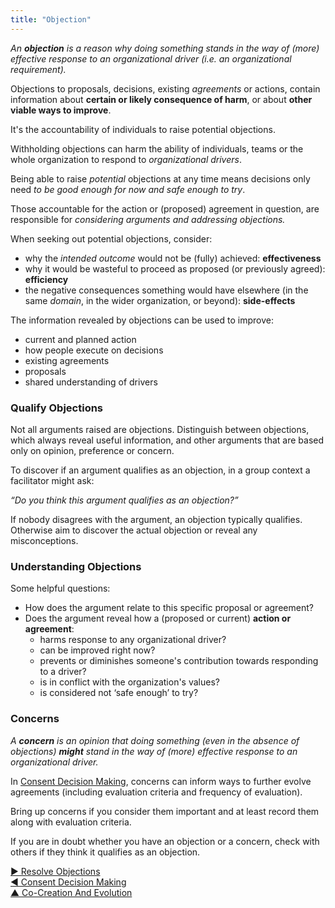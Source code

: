 ```yaml
---
title: "Objection"
---
```



_An **objection** is a reason why doing something stands in the way of (more) effective response to an organizational driver (i.e. an organizational requirement)._

Objections to proposals, decisions, existing <dfn data-info="Agreement: An agreed upon guideline, process or protocol designed to guide the flow of value.">agreements</dfn> or actions, contain information about **certain or likely consequence of harm**, or about **other viable ways to improve**.

It's the accountability of individuals to raise potential objections. 

Withholding objections can harm the ability of individuals, teams or
the whole organization to respond to <dfn data-info="Organizational Driver: A driver is a person’s or a group&apos;s motive for responding to a specific situation. A driver is considered an **organizational driver** if responding to it would help the organization generate value, eliminate waste or avoid harm.">organizational drivers</dfn>.

Being able to raise *potential* objections at any time means decisions only need *to be good enough for now and safe enough to try*.

Those accountable for the action or (proposed) agreement in question, are responsible for *considering arguments and addressing objections.*

When seeking out potential objections, consider:

- why the <dfn data-info="Intended Outcome: The expected result of an agreement, action, project or strategy.">intended outcome</dfn> would not be (fully) achieved: **effectiveness**
- why it would be wasteful to proceed as proposed (or previously agreed): **efficiency**
- the negative consequences something would have elsewhere (in the same <dfn data-info="Domain: A distinct area of influence, activity and decision making within an organization.">domain</dfn>, in the wider organization, or beyond): **side-effects**

The information revealed by objections can be used to improve:

-   current and planned action
-   how people execute on decisions
-   existing agreements
-   proposals
-   shared understanding of drivers

### Qualify Objections

Not all arguments raised are objections. Distinguish between objections, which always reveal useful information, and other arguments that are based only on opinion, preference or concern.

To discover if an argument qualifies as an objection, in a group context a facilitator might ask:

_“Do you think this argument qualifies as an objection?”_

If nobody disagrees with the argument, an objection typically qualifies.  Otherwise aim to discover the actual objection or reveal any misconceptions.

### Understanding Objections

Some helpful questions:

-   How does the argument relate to this specific proposal or agreement?
-   Does the argument reveal how a (proposed or current) **action or agreement**:
    -   harms response to any organizational driver?
    -   can be improved right now?
    -   prevents or diminishes someone's contribution towards responding to a driver?
    -   is in conflict with the organization's values?
    -   is considered not ‘safe enough’ to try?

### Concerns

_A **concern** is an opinion that doing something (even in the absence of objections) **might** stand in the way of (more) effective response to an organizational driver._

In [Consent Decision Making](consent-decision-making.html), concerns can inform ways to further evolve agreements (including evaluation criteria and frequency of evaluation).  

Bring up concerns if you consider them important and at least record them along with evaluation criteria.

If you are in doubt whether you have an objection or a concern, check with others if they think it qualifies as an objection.


[&#9654; Resolve Objections](resolve-objections.html)<br/>[&#9664; Consent Decision Making](consent-decision-making.html)<br/>[&#9650; Co-Creation And Evolution](co-creation-and-evolution.html)

